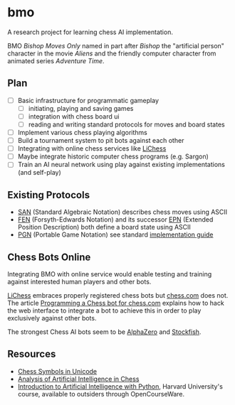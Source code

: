 # bmo

A research project for learning chess AI implementation.

BMO _Bishop Moves Only_ named in part after _Bishop_ the "artificial person" character in the movie _Aliens_ and the friendly computer character from animated series _Adventure Time_. 

## Plan

* [ ] Basic infrastructure for programmatic gameplay
    * [ ] initiating, playing and saving games
    * [ ] integration with chess board ui
    * [ ] reading and writing standard protocols for moves and board states
* [ ] Implement various chess playing algorithms 
* [ ] Build a tournament system to pit bots against each other
* [ ] Integrating with online chess services like [LiChess](https://lichess.org)
* [ ] Maybe integrate historic computer chess programs (e.g. Sargon)
* [ ] Train an AI neural network using play against existing implementations (and self-play)

## Existing Protocols

* [SAN](https://www.chessprogramming.org/Algebraic_Chess_Notation#SAN) (Standard Algebraic Notation) describes chess moves using ASCII
* [FEN](https://www.chessprogramming.org/Forsyth-Edwards_Notation) (Forsyth-Edwards Notation) and its successor [EPN](https://www.chessprogramming.org/Extended_Position_Description) (Extended Position Description) both define a board state using ASCII
* [PGN](https://www.chessprogramming.org/Portable_Game_Notation) (Portable Game Notation) see standard [implementation guide](https://github.com/fsmosca/PGN-Standard) 

## Chess Bots Online

Integrating BMO with online service would enable testing and training against interested human players and other bots.

[LiChess](https://lichess.org) embraces properly registered chess bots but [chess.com](https://chess.com/) does not. The article [Programming a Chess bot for chess.com](https://medium.com/swlh/programming-a-chess-bot-for-chess-com-fa6bd7e1da76) explains how to hack the web interface to integrate a bot to achieve this in order to play exclusively against other bots.

The strongest Chess AI bots seem to be [AlphaZero](https://en.wikipedia.org/wiki/AlphaZero) and [Stockfish](https://stockfishchess.org/).

## Resources

* [Chess Symbols in Unicode](https://en.wikipedia.org/wiki/Chess_symbols_in_Unicode)
* [Analysis of Artificial Intelligence in Chess](https://astrakhan.consulting/blog/analysis-of-artificial-intelligence-in-chess/)
* [Introduction to Artificial Intelligence with Python](https://cs50.harvard.edu/ai/2020/), Harvard University's course, available to outsiders through OpenCourseWare.



